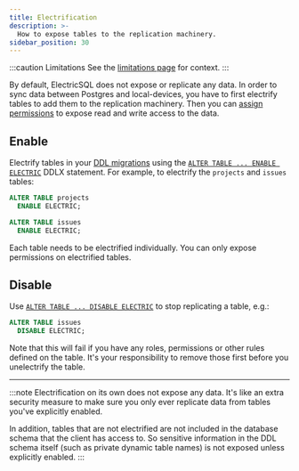 ```yaml
---
title: Electrification
description: >-
  How to expose tables to the replication machinery.
sidebar_position: 30
---
```


:::caution Limitations
See the [limitations page](../../reference/limitations.md) for context.
:::

By default, ElectricSQL does not expose or replicate any data. In order to sync data between Postgres and local-devices, you have to first electrify tables to add them to the replication machinery. Then you can [assign permissions](./permissions.md) to expose read and write access to the data.

## Enable

Electrify tables in your [DDL migrations](./migrations.md) using the [`ALTER TABLE ... ENABLE ELECTRIC`](../../api/ddlx#enable) DDLX statement. For example, to electrify the `projects` and `issues` tables:

```sql
ALTER TABLE projects
  ENABLE ELECTRIC;

ALTER TABLE issues
  ENABLE ELECTRIC;
```

Each table needs to be electrified individually. You can only expose permissions on electrified tables.

## Disable

Use [`ALTER TABLE ... DISABLE ELECTRIC`](../../api/ddlx#disable) to stop replicating a table, e.g.:

```sql
ALTER TABLE issues
  DISABLE ELECTRIC;
```

Note that this will fail if you have any roles, permissions or other rules defined on the table. It's your responsibility to remove those first before you unelectrify the table.

<div className="pb-3">
  <hr className="doc-divider" />
</div>

:::note
Electrification on its own does not expose any data. It's like an extra security measure to make sure you only ever replicate data from tables you've explicitly enabled.

In addition, tables that are not electrified are not included in the database schema that the client has access to. So sensitive information in the DDL schema itself (such as private dynamic table names) is not exposed unless explicitly enabled.
:::
